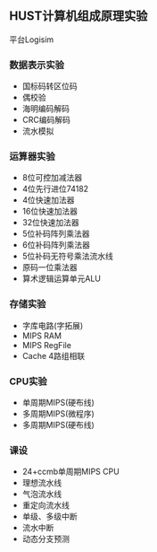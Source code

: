 ## HUST计算机组成原理实验

平台Logisim

### 数据表示实验
- 国标码转区位码
- 偶校验
- 海明编码解码
- CRC编码解码
- 流水模拟

### 运算器实验
- 8位可控加减法器
- 4位先行进位74182
- 4位快速加法器
- 16位快速加法器
- 32位快速加法器
- 5位补码阵列乘法器
- 6位补码阵列乘法器
- 5位补码无符号乘法流水线
- 原码一位乘法器
- 算术逻辑运算单元ALU

### 存储实验
- 字库电路(字拓展)
- MIPS RAM
- MIPS RegFile
- Cache 4路组相联

### CPU实验 
- 单周期MIPS(硬布线)
- 多周期MIPS(微程序)
- 多周期MIPS(硬布线)

### 课设
- 24+ccmb单周期MIPS CPU
- 理想流水线
- 气泡流水线
- 重定向流水线
- 单级、多级中断
- 流水中断
- 动态分支预测